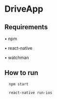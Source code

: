 # DriveApp

Requirements
------------------------
•   npm

•    react-native

•    watchman


How to run   
--------------------------

```
  npm start
  
  react-native run-ios
  
  
  ```
